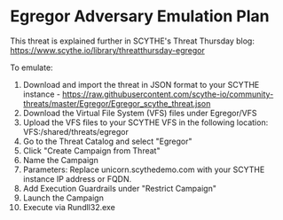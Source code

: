 # Egregor Adversary Emulation Plan

This threat is explained further in SCYTHE's Threat Thursday blog: https://www.scythe.io/library/threatthursday-egregor

To emulate:
1. Download and import the threat in JSON format to your SCYTHE instance - https://raw.githubusercontent.com/scythe-io/community-threats/master/Egregor/Egregor_scythe_threat.json
2. Download the Virtual File System (VFS) files under Egregor/VFS
3. Upload the VFS files to your SCYTHE VFS in the following location: VFS:/shared/threats/egregor
4. Go to the Threat Catalog and select "Egregor"
5. Click "Create Campaign from Threat"
6. Name the Campaign
7. Parameters: Replace unicorn.scythedemo.com with your SCYTHE instance IP address or FQDN.
8. Add Execution Guardrails under "Restrict Campaign"
9. Launch the Campaign
10. Execute via Rundll32.exe
